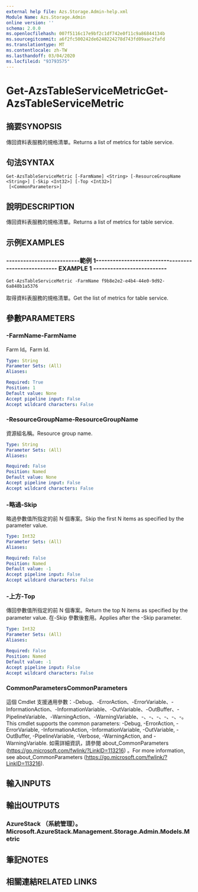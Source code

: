```yaml
---
external help file: Azs.Storage.Admin-help.xml
Module Name: Azs.Storage.Admin
online version: ''
schema: 2.0.0
ms.openlocfilehash: 007f5116c17e9bf2c1df742e0f11c9a86844134b
ms.sourcegitcommit: a6f2fc500242de6248224278d743fd09aac2fafd
ms.translationtype: MT
ms.contentlocale: zh-TW
ms.lasthandoff: 03/04/2020
ms.locfileid: "93793575"
---
```

# <span data-ttu-id="e12dc-101">Get-AzsTableServiceMetric</span><span class="sxs-lookup"><span data-stu-id="e12dc-101">Get-AzsTableServiceMetric</span></span>

## <span data-ttu-id="e12dc-102">摘要</span><span class="sxs-lookup"><span data-stu-id="e12dc-102">SYNOPSIS</span></span>
<span data-ttu-id="e12dc-103">傳回資料表服務的規格清單。</span><span class="sxs-lookup"><span data-stu-id="e12dc-103">Returns a list of metrics for table service.</span></span>

## <span data-ttu-id="e12dc-104">句法</span><span class="sxs-lookup"><span data-stu-id="e12dc-104">SYNTAX</span></span>

```
Get-AzsTableServiceMetric [-FarmName] <String> [-ResourceGroupName <String>] [-Skip <Int32>] [-Top <Int32>]
 [<CommonParameters>]
```

## <span data-ttu-id="e12dc-105">說明</span><span class="sxs-lookup"><span data-stu-id="e12dc-105">DESCRIPTION</span></span>
<span data-ttu-id="e12dc-106">傳回資料表服務的規格清單。</span><span class="sxs-lookup"><span data-stu-id="e12dc-106">Returns a list of metrics for table service.</span></span>

## <span data-ttu-id="e12dc-107">示例</span><span class="sxs-lookup"><span data-stu-id="e12dc-107">EXAMPLES</span></span>

### <span data-ttu-id="e12dc-108">--------------------------範例 1--------------------------</span><span class="sxs-lookup"><span data-stu-id="e12dc-108">-------------------------- EXAMPLE 1 --------------------------</span></span>
```
Get-AzsTableServiceMetric -FarmName f9b8e2e2-e4b4-44e0-9d92-6a848b1a5376
```

<span data-ttu-id="e12dc-109">取得資料表服務的規格清單。</span><span class="sxs-lookup"><span data-stu-id="e12dc-109">Get the list of metrics for table service.</span></span>

## <span data-ttu-id="e12dc-110">參數</span><span class="sxs-lookup"><span data-stu-id="e12dc-110">PARAMETERS</span></span>

### <span data-ttu-id="e12dc-111">-FarmName</span><span class="sxs-lookup"><span data-stu-id="e12dc-111">-FarmName</span></span>
<span data-ttu-id="e12dc-112">Farm Id。</span><span class="sxs-lookup"><span data-stu-id="e12dc-112">Farm Id.</span></span>

```yaml
Type: String
Parameter Sets: (All)
Aliases: 

Required: True
Position: 1
Default value: None
Accept pipeline input: False
Accept wildcard characters: False
```

### <span data-ttu-id="e12dc-113">-ResourceGroupName</span><span class="sxs-lookup"><span data-stu-id="e12dc-113">-ResourceGroupName</span></span>
<span data-ttu-id="e12dc-114">資源組名稱。</span><span class="sxs-lookup"><span data-stu-id="e12dc-114">Resource group name.</span></span>

```yaml
Type: String
Parameter Sets: (All)
Aliases: 

Required: False
Position: Named
Default value: None
Accept pipeline input: False
Accept wildcard characters: False
```

### <span data-ttu-id="e12dc-115">-略過</span><span class="sxs-lookup"><span data-stu-id="e12dc-115">-Skip</span></span>
<span data-ttu-id="e12dc-116">略過參數值所指定的前 N 個專案。</span><span class="sxs-lookup"><span data-stu-id="e12dc-116">Skip the first N items as specified by the parameter value.</span></span>

```yaml
Type: Int32
Parameter Sets: (All)
Aliases: 

Required: False
Position: Named
Default value: -1
Accept pipeline input: False
Accept wildcard characters: False
```

### <span data-ttu-id="e12dc-117">-上方</span><span class="sxs-lookup"><span data-stu-id="e12dc-117">-Top</span></span>
<span data-ttu-id="e12dc-118">傳回參數值所指定的前 N 個專案。</span><span class="sxs-lookup"><span data-stu-id="e12dc-118">Return the top N items as specified by the parameter value.</span></span>
<span data-ttu-id="e12dc-119">在-Skip 參數後套用。</span><span class="sxs-lookup"><span data-stu-id="e12dc-119">Applies after the -Skip parameter.</span></span>

```yaml
Type: Int32
Parameter Sets: (All)
Aliases: 

Required: False
Position: Named
Default value: -1
Accept pipeline input: False
Accept wildcard characters: False
```

### <span data-ttu-id="e12dc-120">CommonParameters</span><span class="sxs-lookup"><span data-stu-id="e12dc-120">CommonParameters</span></span>
<span data-ttu-id="e12dc-121">這個 Cmdlet 支援通用參數：-Debug、-ErrorAction、-ErrorVariable、-InformationAction、-InformationVariable、-OutVariable、-OutBuffer、-PipelineVariable、-WarningAction、-WarningVariable、-、-、-、-、-、-。</span><span class="sxs-lookup"><span data-stu-id="e12dc-121">This cmdlet supports the common parameters: -Debug, -ErrorAction, -ErrorVariable, -InformationAction, -InformationVariable, -OutVariable, -OutBuffer, -PipelineVariable, -Verbose, -WarningAction, and -WarningVariable.</span></span> <span data-ttu-id="e12dc-122">如需詳細資訊，請參閱 about_CommonParameters (https://go.microsoft.com/fwlink/?LinkID=113216) 。</span><span class="sxs-lookup"><span data-stu-id="e12dc-122">For more information, see about_CommonParameters (https://go.microsoft.com/fwlink/?LinkID=113216).</span></span>

## <span data-ttu-id="e12dc-123">輸入</span><span class="sxs-lookup"><span data-stu-id="e12dc-123">INPUTS</span></span>

## <span data-ttu-id="e12dc-124">輸出</span><span class="sxs-lookup"><span data-stu-id="e12dc-124">OUTPUTS</span></span>

### <span data-ttu-id="e12dc-125">AzureStack （系統管理）。</span><span class="sxs-lookup"><span data-stu-id="e12dc-125">Microsoft.AzureStack.Management.Storage.Admin.Models.Metric</span></span>

## <span data-ttu-id="e12dc-126">筆記</span><span class="sxs-lookup"><span data-stu-id="e12dc-126">NOTES</span></span>

## <span data-ttu-id="e12dc-127">相關連結</span><span class="sxs-lookup"><span data-stu-id="e12dc-127">RELATED LINKS</span></span>

